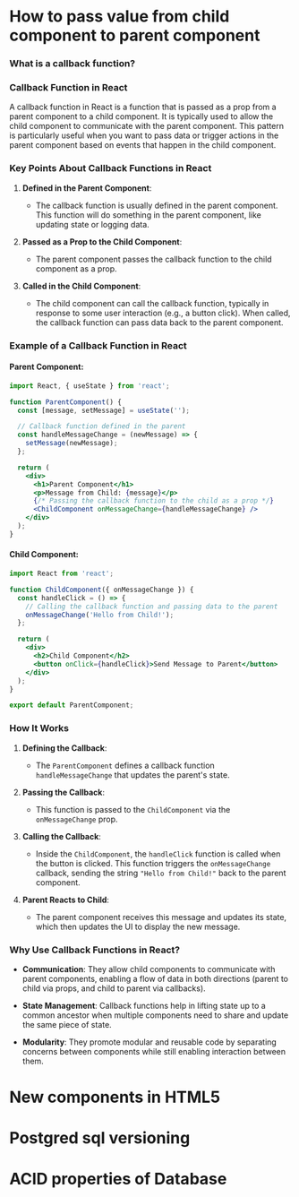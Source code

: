 # How to pass value from child component to parent component
### What is a callback function?
### Callback Function in React

A callback function in React is a function that is passed as a prop from a parent component to a child component. It is typically used to allow the child component to communicate with the parent component. This pattern is particularly useful when you want to pass data or trigger actions in the parent component based on events that happen in the child component.

### Key Points About Callback Functions in React

1. **Defined in the Parent Component**:
   - The callback function is usually defined in the parent component. This function will do something in the parent component, like updating state or logging data.

2. **Passed as a Prop to the Child Component**:
   - The parent component passes the callback function to the child component as a prop.

3. **Called in the Child Component**:
   - The child component can call the callback function, typically in response to some user interaction (e.g., a button click). When called, the callback function can pass data back to the parent component.

### Example of a Callback Function in React

#### Parent Component:
```jsx
import React, { useState } from 'react';

function ParentComponent() {
  const [message, setMessage] = useState('');

  // Callback function defined in the parent
  const handleMessageChange = (newMessage) => {
    setMessage(newMessage);
  };

  return (
    <div>
      <h1>Parent Component</h1>
      <p>Message from Child: {message}</p>
      {/* Passing the callback function to the child as a prop */}
      <ChildComponent onMessageChange={handleMessageChange} />
    </div>
  );
}
```

#### Child Component:
```jsx
import React from 'react';

function ChildComponent({ onMessageChange }) {
  const handleClick = () => {
    // Calling the callback function and passing data to the parent
    onMessageChange('Hello from Child!');
  };

  return (
    <div>
      <h2>Child Component</h2>
      <button onClick={handleClick}>Send Message to Parent</button>
    </div>
  );
}

export default ParentComponent;
```

### How It Works

1. **Defining the Callback**:
   - The `ParentComponent` defines a callback function `handleMessageChange` that updates the parent's state.

2. **Passing the Callback**:
   - This function is passed to the `ChildComponent` via the `onMessageChange` prop.

3. **Calling the Callback**:
   - Inside the `ChildComponent`, the `handleClick` function is called when the button is clicked. This function triggers the `onMessageChange` callback, sending the string `"Hello from Child!"` back to the parent component.

4. **Parent Reacts to Child**:
   - The parent component receives this message and updates its state, which then updates the UI to display the new message.

### Why Use Callback Functions in React?

- **Communication**: They allow child components to communicate with parent components, enabling a flow of data in both directions (parent to child via props, and child to parent via callbacks).
  
- **State Management**: Callback functions help in lifting state up to a common ancestor when multiple components need to share and update the same piece of state.

- **Modularity**: They promote modular and reusable code by separating concerns between components while still enabling interaction between them.


# New components in HTML5

# Postgred sql versioning

# ACID properties of Database
